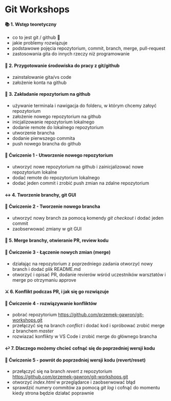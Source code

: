 # Git Workshops 

#### :books: 1. **Wstęp teoretyczny** 
- co to jest git / github :thinking:
- jakie problemy rozwiązuje
- podstawowe pojęcia repozytorium, commit, branch, merge, pull-request
- zastosowania gita do innych rzeczy niż programowanie

#### :wrench: 2. Przygotowanie środowiska do pracy z git/github
- zainstalowanie gita/vs code<br>
- założenie konta na github<br>

#### :file_folder: 3. Zakładanie repozytorium na github 
- używanie terminala i nawigacja do folderu, w którym chcemy załoyć repozytorium  
- założenie nowego repozytorium na github 
- inicjalizowanie repozytorium lokalnego
- dodanie remote do lokalnego repozytorium 
- utworzenie brancha
- dodanie pierwszego commita
- push nowego brancha do github


#### :pencil: Ćwiczenie 1 - Utworzenie nowego repozytorium 
- utworzyć nowe repozytorium na github i zainicjalizować nowe repozytorium lokalne<br>
- dodać remote do repozytorium lokalnego<br>
- dodać jeden commit i zrobić push zmian na zdalne repozytorium<br>

#### :left_right_arrow: 4. Tworzenie branchy, git GUI
#### :pencil: Ćwiczenie 2 - Tworzenie nowego brancha 
- utworzyć nowy branch za pomocą komendy *git checkout* i dodać jeden commit<br>
- zaobserwować zmiany w git GUI<br>

#### :twisted_rightwards_arrows: 5. Merge branchy, otwieranie PR, review kodu
#### :pencil: Ćwiczenie 3 - Łączenie nowych zmian (merge) 
- działając na repozytorium z poprzedniego zadania otworzyć nowy branch i dodać plik README.md<br>
- otworzyć i opisać PR, dodanie revierów wśród uczestników warsztatów i merge po otrzymaniu approve<br>


#### :crossed_swords: 6. Konflikt podczas PR, i jak się go rozwiązuje
#### :pencil: Ćwiczenie 4 - rozwiązywanie konfliktów 
- pobrać repozytorium https://github.com/przemek-gawron/git-workshops.git <br>
- przełączyć się na branch *conflict* i dodać kod i spróbować zrobić merge z branchem *master* <br>
- rozwiazać konflikty w VS Code i zrobić merge do głównego brancha <br>


#### :leftwards_arrow_with_hook: 7. Dlaczego możemy chcieć cofnąć się do poprzedniej wersji kodu
#### :pencil: Ćwiczenie 5 - powrót do poprzedniej wersji kodu (revert/reset) 
- przełączyć się na branch *revert* z repozytorium https://github.com/przemek-gawron/git-workshops.git<br>
- otworzyć *index.html* w przeglądarce i zaobserwować błąd<br>
- sprawdzić numery commitów za pomocą *git log* i cofnąć do momentu kiedy strona będzie działać poprawnie <br>



